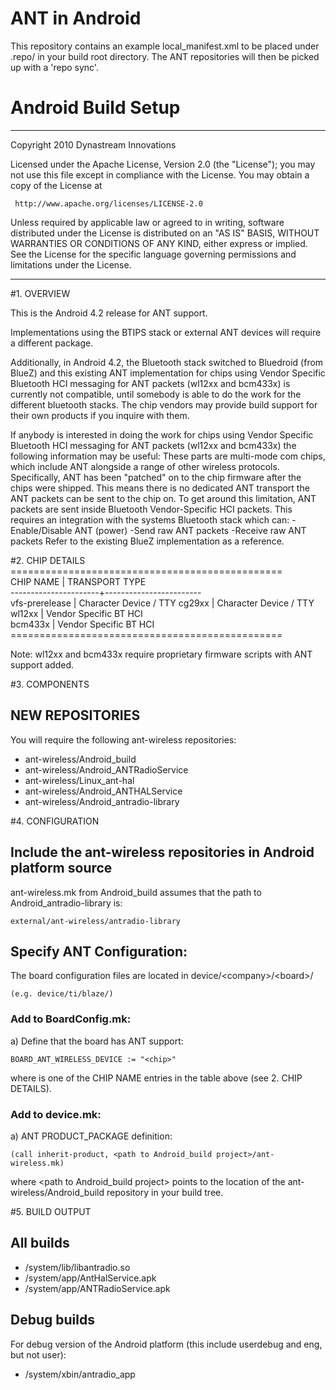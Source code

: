 ANT in Android
===============

This repository contains an example local_manifest.xml to be placed under .repo/ in your build root directory.  The ANT repositories will then be picked up with a 'repo sync'.

Android Build Setup
===============

***
Copyright 2010 Dynastream Innovations

Licensed under the Apache License, Version 2.0 (the "License"); you may not use this file except in compliance with the License.
You may obtain a copy of the License at
 
     http://www.apache.org/licenses/LICENSE-2.0

Unless required by applicable law or agreed to in writing, software distributed under the License is distributed on an "AS IS" BASIS, WITHOUT WARRANTIES OR CONDITIONS OF ANY KIND, either express or implied.
See the License for the specific language governing permissions and limitations under the License.
***

#1. OVERVIEW

This is the Android 4.2 release for ANT support.

Implementations using the BTIPS stack or external ANT devices will require a different package.

Additionally, in Android 4.2, the Bluetooth stack switched to Bluedroid (from BlueZ) and this existing ANT implementation for chips using Vendor Specific Bluetooth HCI messaging for ANT packets (wl12xx and bcm433x) is currently not compatible, until somebody is able to do the work for the different bluetooth stacks. The chip vendors may provide build support for their own products if you inquire with them. 

If anybody is interested in doing the work for chips using Vendor Specific Bluetooth HCI messaging for ANT packets (wl12xx and bcm433x) the following information may be useful: These parts are multi-mode com chips, which include ANT alongside a range of other wireless protocols. Specifically, ANT has been "patched" on to the chip firmware after the chips were shipped.  This means there is no dedicated ANT transport the ANT packets can be sent to the chip on. To get around this limitation, ANT packets are sent inside Bluetooth Vendor-Specific HCI packets. This requires an integration with the systems Bluetooth stack which can:
    -Enable/Disable ANT (power)
    -Send raw ANT packets
    -Receive raw ANT packets
    Refer to the existing BlueZ implementation as a reference.    

#2. CHIP DETAILS
    ===============================================   
    CHIP NAME             | TRANSPORT TYPE            
    ----------------------+------------------------   
    vfs-prerelease        | Character Device / TTY 
    cg29xx                | Character Device / TTY    
    wl12xx                | Vendor Specific BT HCI    
    bcm433x               | Vendor Specific BT HCI    
    ===============================================   

Note: wl12xx and bcm433x require proprietary firmware scripts with ANT support added.

#3. COMPONENTS

## NEW REPOSITORIES
You will require the following ant-wireless repositories:
* ant-wireless/Android_build
* ant-wireless/Android_ANTRadioService
* ant-wireless/Linux_ant-hal
* ant-wireless/Android_ANTHALService
* ant-wireless/Android_antradio-library

#4. CONFIGURATION

## Include the ant-wireless repositories in Android platform source

ant-wireless.mk from Android_build assumes that the path to Android_antradio-library is:

    external/ant-wireless/antradio-library

## Specify ANT Configuration:
 The board configuration files are located in device/\<company\>/\<board\>/

    (e.g. device/ti/blaze/)  

###   Add to BoardConfig.mk:
 a) Define that the board has ANT support:

    BOARD_ANT_WIRELESS_DEVICE := "<chip>"

 where <chip> is one of the CHIP NAME entries in the table above (see 2. CHIP DETAILS).  

###   Add to device.mk:
 a) ANT PRODUCT_PACKAGE definition:  

    (call inherit-product, <path to Android_build project>/ant-wireless.mk)

 where \<path to Android_build project\> points to the location of the ant-wireless/Android_build repository in your build tree.  

#5. BUILD OUTPUT
## All builds
* /system/lib/libantradio.so  
* /system/app/AntHalService.apk  
* /system/app/ANTRadioService.apk  

## Debug builds
For debug version of the Android platform (this include userdebug and eng, but
not user):  
* /system/xbin/antradio_app  
